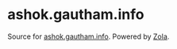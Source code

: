 # ashok.gautham.info

Source for [ashok.gautham.info]. Powered by [Zola].

[Zola]: https://www.getzola.org/
[ashok.gautham.info]: https://ashok.gautham.info/
